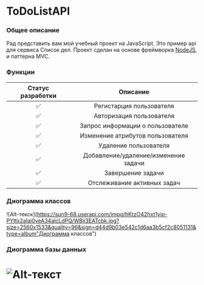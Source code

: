 __ToDoListAPI__
===  
### Общее описание

Рад представить вам мой учебный проект на JavaScript.
Это пример api для сервиса Список дел.
Проект сделан на основе фреймворка [NodeJS](https://nodejs.org/en/), и паттерна MVC.

### Функции

| Статус разработки| Описание| 
|:----------------:|:---------:|
| ✅ | Регистарция пользователя | 
| ✅ | Авторизация пользователя | 
| ✅ | Запрос информации о пользователе | 
| ✅ | Изменение атрибутов пользователя| 
| ✅ | Удаление пользователя | 
| ✅ | Добавление/удаление/изменение задачи | 
| ✅ | Завершение задачи | 
| ✅ | Отслеживание активных задач | 

### Диограмма классов
![Alt-текск](https://sun9-68.userapi.com/impg/hKtzO42hxt1yip-PYttx2aIai0veA34alcLdPQ/WBji3EATcbk.jpg?size=2560x1533&quality=96&sign=d44d9b03e542c1d6aa3b5cf2c8051131&type=album"Диограмма классов")
### Диограмма базы данных
![Alt-текст](https://sun9-71.userapi.com/impg/9L-yXaWMp5BR_0d6nxSCrgBLmxTKFZgFCAreHQ/ap8LNdL1HSo.jpg?size=457x221&quality=96&sign=c4a99491b18949a7b46524e5d272fb5f&type=album "Диограмма БД")
=======

